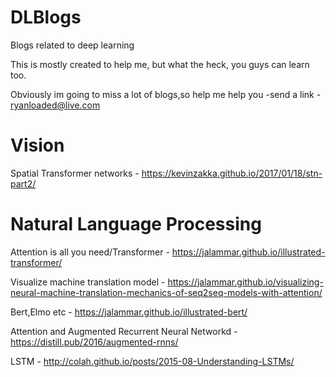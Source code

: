 # DLBlogs
Blogs related to deep learning

This is mostly created to  help me, but what the heck, you guys can learn too.

Obviously im going to miss a lot of blogs,so help me help you -send a link - ryanloaded@live.com

# Vision 

Spatial Transformer networks - https://kevinzakka.github.io/2017/01/18/stn-part2/ 

# Natural Language Processing

Attention is all you need/Transformer - https://jalammar.github.io/illustrated-transformer/

Visualize machine translation model - https://jalammar.github.io/visualizing-neural-machine-translation-mechanics-of-seq2seq-models-with-attention/

Bert,Elmo etc - https://jalammar.github.io/illustrated-bert/

Attention and Augmented Recurrent Neural Networkd - https://distill.pub/2016/augmented-rnns/

LSTM - http://colah.github.io/posts/2015-08-Understanding-LSTMs/
